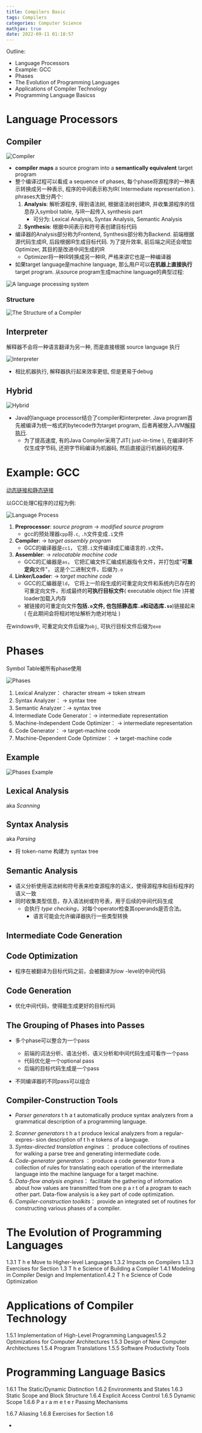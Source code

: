 ```yaml
---
title: Compilers Basic
tags: Compilers
categories: Computer Science
mathjax: true
date: 2022-09-11 01:18:57
---
```



 Outline:

* Language Processors
* Example: GCC
* Phases
* The Evolution of Programming Languages
* Applications of Compiler Technology
* Programming Language Basicss

<!--more-->

# Language Processors

## Compiler

![Compiler](https://seec2-lyk.oss-cn-shanghai.aliyuncs.com/Hexo/Compilers/Compilers%20Basic/Compiler.png)

* **compiler** **maps** a source program into a **semantically equivalent** target program
* 整个编译过程可以看成 a sequence of phases, 每个phase将源程序的一种表示转换成另一种表示, 程序的中间表示称为IR( Intermediate representation ). phrases大致分两个:
  1. **Analysis**: 解析源程序, 得到语法树, 根据语法树创建IR, 并收集源程序的信息存入symbol table, 与IR一起传入 synthesis part
     * 可分为: Lexical Analysis, Syntax Analysis, Semantic Analysis
  2. **Synthesis**: 根据中间表示和符号表创建目标代码
* 编译器的Analysis部分称为Frontend, Synthesis部分称为Backend. 前端根据源代码生成IR, 后段根据IR生成目标代码. 为了提升效率, 前后端之间还会增加Optimizer, 其目的是改进中间生成的IR
  * Optimizer将一种IR转换成另一种IR, 严格来讲它也是一种编译器
* 如果target language是machine language, 那么用户可以**在机器上直接执行**target program. 从source program生成machine language的典型过程:

![A language processing system](https://seec2-lyk.oss-cn-shanghai.aliyuncs.com/Hexo/Compilers/Compilers%20Basic/A%20language%20processing%20system.png)

### Structure

![The Structure of a Compiler](https://seec2-lyk.oss-cn-shanghai.aliyuncs.com/Hexo/Compilers/Compilers%20Basic/The%20Structure%20of%20a%20Compiler.png)

## Interpreter

解释器不会将一种语言翻译为另一种, 而是直接根据 source language 执行

![Interpreter](https://seec2-lyk.oss-cn-shanghai.aliyuncs.com/Hexo/Compilers/Compilers%20Basic/Interpreter.png)

* 相比机器执行, 解释器执行起来效率更低, 但是更易于debug

## Hybrid

![Hybrid](https://seec2-lyk.oss-cn-shanghai.aliyuncs.com/Hexo/Compilers/Compilers%20Basic/Hybrid.png)

* Java的language processor结合了compiler和interpreter. Java program首先被编译为统一格式的bytecode作为target program, 后者再被放入JVM<u>解释执行</u>.
  * 为了提高速度, 有的Java Compiler采用了JIT( just-in-time ), 在编译时不仅生成字节码, 还把字节码编译为机器码, 然后直接运行机器码的程序.

# Example: GCC

[动态链接和静态链接](https://lyk-love.cn/2022/05/05/Static-Link-Dynamic-Link/)

以GCC处理C程序的过程为例:

![Language Process](https://seec2-lyk.oss-cn-shanghai.aliyuncs.com/Hexo/Compilers/Compilers%20Basic/Language%20Process.png)

1. **Preprocessor**: *source program* $\rightarrow$  *modified source program*
   * gcc的预处理器`cpp`将`.c`, `.h`文件变成`.i`文件
2. **Compiler**: $\rightarrow$  *target assembly program*
   * GCC的编译器是`cc1`， 它把`.i`文件编译成汇编语言的`.s`文件。
3. **Assembler**: $\rightarrow$   *relocatable machine code*
   * GCC的汇编器是`as`， 它把汇编文件汇编成机器指令文件，并打包成"**可重定向**文件"， 这是个二进制文件，后缀为`.o`
4. **Linker/Loader**: $\rightarrow$  *target machine code*
   * GCC的汇编器是`ld`， 它将上一阶段生成的可重定向文件和系统内已存在的可重定向文件，形成最终的**可执行目标文件**( executable object file )并被loader加载入内存
   * 被链接的可重定向文件**包括`.o`文件, 也包括静态库`.a`和动态库`.so`**)链接起来( 在此期间会将相对地址解析为绝对地址 )

在windows中, 可重定向文件后缀为`obj`, 可执行目标文件后缀为`exe`

# Phases

Symbol Table被所有phase使用



![Phases](https://seec2-lyk.oss-cn-shanghai.aliyuncs.com/Hexo/Compilers/Compilers%20Basic/Phases.png)

1. Lexical Analyzer： character stream  $\rightarrow$  token stream
2. Syntax Analyzer：  $\rightarrow$  syntax tree
3. Semantic Analyzer：$\rightarrow$ syntax tree
4. Intermediate Code Generator：$\rightarrow$  intermediate representation
5. Machine-Independent Code Optimizer： $\rightarrow$   intermediate representation
6. Code Generator： $\rightarrow$  target-machine code
7. Machine-Dependent Code Optimizer： $\rightarrow$  target-machine code



## Example

![Phases Example](https://seec2-lyk.oss-cn-shanghai.aliyuncs.com/Hexo/Compilers/Compilers%20Basic/Phases%20Example.png)

## Lexical Analysis

aka *Scanning*

## Syntax Analysis

aka *Parsing*

*  将 token-name 构建为  syntax tree 

## Semantic Analysis

* 语义分析使用语法树和符号表来检查源程序的语义，使得源程序和目标程序的语义一致
* 同时收集类型信息，存入语法树或符号表，用于后续的中间代码生成
  * 会执行 *type checking*，对每个operator检查其operands是否合法。 
    * 语言可能会允许编译器执行一些类型转换

## Intermediate Code Generation

## Code Optimization

* 程序在被翻译为目标代码之前，会被翻译为low -level的中间代码 

## Code Generation

* 优化中间代码，使得能生成更好的目标代码

## The Grouping of Phases into Passes

* 多个phase可以整合为一个pass
  * 前端的词法分析、语法分析、语义分析和中间代码生成可看作一个pass
  * 代码优化是一个optional  pass
  * 后端的目标代码生成是一个pass

* 不同编译器的不同pass可以组合

## Compiler-Construction Tools

* *Parser generators* t h a t automatically produce syntax analyzers from a
  grammatical description of a programming language.
2. *Scanner generators* t h a t produce lexical analyzers from a regular-expres-
sion description of t h e tokens of a language.
3. *Syntax-directed translation engines* ： produce collections of routines
for walking a parse tree and generating intermediate code.
4. *Code-generator generators* ： produce a code generator from a collection
of rules for translating each operation of the intermediate language into
the machine language for a target machine.
5. *Data-flow analysis engines*： facilitate the gathering of information
about how values are transmitted from one p a r t of a program to each
other part. Data-flow analysis is a key part of code optimization.
6. *Compiler-construction toolkits*：  provide an integrated set of routines
for constructing various phases of a compiler.

# The Evolution of Programming Languages
1.3.1 T h e Move to Higher-level Languages
1.3.2 Impacts on Compilers
1.3.3 Exercises for Section 1.3
T h e Science of Building a Compiler
1.4.1 Modeling in Compiler Design and Implementation1.4.2 T h e Science of Code Optimization

# Applications of Compiler Technology
1.5.1 Implementation of High-Level Programming Languages1.5.2
 Optimizations for Computer Architectures
1.5.3 Design of New Computer Architectures
1.5.4 Program Translations
1.5.5 Software Productivity Tools
# Programming Language Basics
1.6.1 The Static/Dynamic Distinction
1.6.2 Environments and States
1.6.3 Static Scope and Block Structure
1.6.4 Explicit Access Control
1.6.5 Dynamic Scope
1.6.6 P a r a m e t e r Passing Mechanisms

1.6.7 Aliasing
1.6.8 Exercises for Section 1.6



* 
